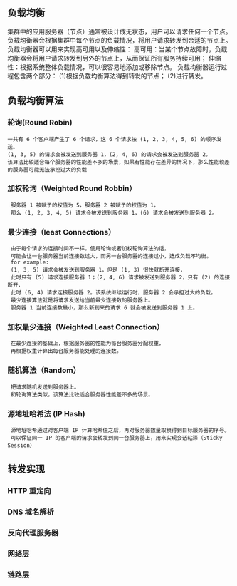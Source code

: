 ## 负载均衡
集群中的应用服务器（节点）通常被设计成无状态，用户可以请求任何一个节点。
负载均衡器会根据集群中每个节点的负载情况，将用户请求转发到合适的节点上。
负载均衡器可以用来实现高可用以及伸缩性：
高可用：当某个节点故障时，负载均衡器会将用户请求转发到另外的节点上，从而保证所有服务持续可用；
伸缩性：根据系统整体负载情况，可以很容易地添加或移除节点。
负载均衡器运行过程包含两个部分：
(1)根据负载均衡算法得到转发的节点；
(2)进行转发。
## 负载均衡算法
 ### 轮询(Round Robin)
    一共有 6 个客户端产生了 6 个请求，这 6 个请求按 (1, 2, 3, 4, 5, 6) 的顺序发送。
    (1, 3, 5) 的请求会被发送到服务器 1，(2, 4, 6) 的请求会被发送到服务器 2。
    该算法比较适合每个服务器的性能差不多的场景，如果有性能存在差异的情况下，那么性能较差的服务器可能无法承担过大的负载
 ### 加权轮询（Weighted Round Robbin）
     服务器 1 被赋予的权值为 5，服务器 2 被赋予的权值为 1，
     那么 (1, 2, 3, 4, 5) 请求会被发送到服务器 1，(6) 请求会被发送到服务器 2。
 ### 最少连接（least Connections）
     由于每个请求的连接时间不一样，使用轮询或者加权轮询算法的话，
     可能会让一台服务器当前连接数过大，而另一台服务器的连接过小，造成负载不均衡。
     for example:
     (1, 3, 5) 请求会被发送到服务器 1，但是 (1, 3) 很快就断开连接，
     此时只有 (5) 请求连接服务器 1；(2, 4, 6) 请求被发送到服务器 2，只有 (2) 的连接断开，
     此时 (6, 4) 请求连接服务器 2。该系统继续运行时，服务器 2 会承担过大的负载。
     最少连接算法就是将请求发送给当前最少连接数的服务器上。
     服务器 1 当前连接数最小，那么新到来的请求 6 就会被发送到服务器 1 上。
 ### 加权最少连接（Weighted Least Connection）
     在最少连接的基础上，根据服务器的性能为每台服务器分配权重，
     再根据权重计算出每台服务器能处理的连接数。
 ### 随机算法（Random）
     把请求随机发送到服务器上。
     和轮询算法类似，该算法比较适合服务器性能差不多的场景。
 ### 源地址哈希法 (IP Hash)
     源地址哈希通过对客户端 IP 计算哈希值之后，再对服务器数量取模得到目标服务器的序号。
     可以保证同一 IP 的客户端的请求会转发到同一台服务器上，用来实现会话粘滞（Sticky Session）
## 转发实现
 ### HTTP 重定向
 ### DNS 域名解析
 ### 反向代理服务器
 ### 网络层
 ### 链路层
